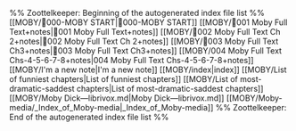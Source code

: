 %% Zoottelkeeper: Beginning of the autogenerated index file list  %%
 [[MOBY/🎤000-MOBY START|🎤000-MOBY START]]
 [[MOBY/🎤001 Moby Full Text+notes|🎤001 Moby Full Text+notes]]
 [[MOBY/🎤002 Moby Full Text Ch 2+notes|🎤002 Moby Full Text Ch 2+notes]]
 [[MOBY/🎤003 Moby Full Text Ch3+notes|🎤003 Moby Full Text Ch3+notes]]
 [[MOBY/004 Moby Full Text Chs-4-5-6-7-8+notes|004 Moby Full Text Chs-4-5-6-7-8+notes]]
 [[MOBY/I'm a new note|I'm a new note]]
 [[MOBY/index|index]]
 [[MOBY/List of funniest chapters|List of funniest chapters]]
 [[MOBY/List of most-dramatic-saddest chapters|List of most-dramatic-saddest chapters]]
 [[MOBY/Moby Dick—librivox.md|Moby Dick—librivox.md]]
 [[MOBY/Moby-media/_Index_of_Moby-media|_Index_of_Moby-media]]
%% Zoottelkeeper: End of the autogenerated index file list  %%

